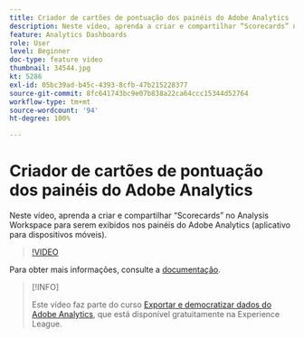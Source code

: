 ```yaml
---
title: Criador de cartões de pontuação dos painéis do Adobe Analytics
description: Neste vídeo, aprenda a criar e compartilhar “Scorecards” no Analysis Workspace para serem exibidos nos painéis do Adobe Analytics (aplicativo para dispositivos móveis).
feature: Analytics Dashboards
role: User
level: Beginner
doc-type: feature video
thumbnail: 34544.jpg
kt: 5286
exl-id: 05bc39ad-b45c-4393-8cfb-47b215228377
source-git-commit: 8fc641743bc9e07b838a22ca64ccc15344d52764
workflow-type: tm+mt
source-wordcount: '94'
ht-degree: 100%

---
```


# Criador de cartões de pontuação dos painéis do Adobe Analytics

Neste vídeo, aprenda a criar e compartilhar “Scorecards” no Analysis Workspace para serem exibidos nos painéis do Adobe Analytics (aplicativo para dispositivos móveis).

>[!VIDEO](https://video.tv.adobe.com/v/34544/?quality=12&learn=on)

Para obter mais informações, consulte a [documentação](https://experienceleague.adobe.com/docs/analytics/analyze/mobapp/home.html?lang=pt-BR).

>[!INFO]
>
> Este vídeo faz parte do curso [Exportar e democratizar dados do Adobe Analytics](https://experienceleague.adobe.com/?recommended=Analytics-A-1-2022.1.democratizing&amp;lang=pt-BR), que está disponível gratuitamente na Experience League.